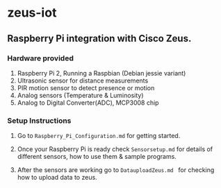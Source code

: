 # zeus-iot

## Raspberry Pi integration with Cisco Zeus.

### Hardware provided

1. Raspberry Pi 2, Running a Raspbian (Debian jessie variant)
2. Ultrasonic sensor for distance measurements
3. PIR motion sensor to detect presence or motion
4. Analog sensors (Temperature & Luminosity)
3. Analog to Digital Converter(ADC), MCP3008 chip

### Setup Instructions

1. Go to `Raspberry_Pi_Configuration.md` for getting started.

2. Once your Raspberry Pi is ready check `Sensorsetup.md` for details of different sensors, how to use them & sample programs.

3. After the sensors are working go to `DatauploadZeus.md ` for checking how to upload data to zeus.

